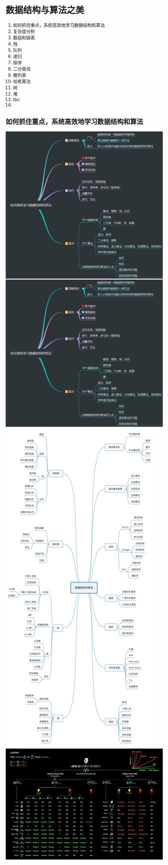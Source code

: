 # 数据结构与算法之美

1. 如何抓住重点，系统高效地学习数据结构和算法
2. 复杂度分析
3. 数组和链表
4. 栈
5. 队列
6. 递归
7. 排序
8. 二分查找
9. 散列表
10. 哈希算法
11. 树
12. 堆
13. tbc
14. 



## 如何抓住重点，系统高效地学习数据结构和算法

![1](ch1.png)<br>
![2](ch1.png)<br>
![3](ch1_1.jpg)<br>
![4](ch1_2.jpg)<br>
